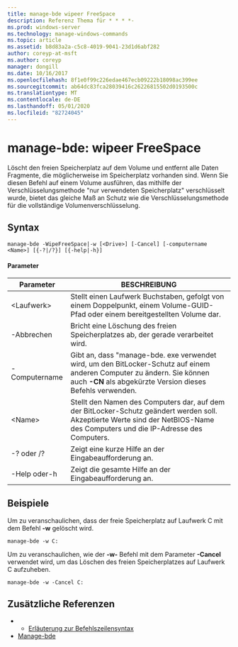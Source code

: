 ```yaml
---
title: manage-bde wipeer FreeSpace
description: Referenz Thema für * * * *-
ms.prod: windows-server
ms.technology: manage-windows-commands
ms.topic: article
ms.assetid: b8d83a2a-c5c8-4019-9041-23d1d6abf282
author: coreyp-at-msft
ms.author: coreyp
manager: dongill
ms.date: 10/16/2017
ms.openlocfilehash: 8f1e0f99c226edae467ecb09222b18098ac399ee
ms.sourcegitcommit: ab64dc83fca28039416c26226815502d0193500c
ms.translationtype: MT
ms.contentlocale: de-DE
ms.lasthandoff: 05/01/2020
ms.locfileid: "82724045"
---
```

# <a name="manage-bde-wipefreespace"></a>manage-bde: wipeer FreeSpace



Löscht den freien Speicherplatz auf dem Volume und entfernt alle Daten Fragmente, die möglicherweise im Speicherplatz vorhanden sind. Wenn Sie diesen Befehl auf einem Volume ausführen, das mithilfe der Verschlüsselungsmethode "nur verwendeten Speicherplatz" verschlüsselt wurde, bietet das gleiche Maß an Schutz wie die Verschlüsselungsmethode für die vollständige Volumenverschlüsselung.

## <a name="syntax"></a>Syntax

```
manage-bde -WipeFreeSpace|-w [<Drive>] [-Cancel] [-computername <Name>] [{-?|/?}] [{-help|-h}]
```

#### <a name="parameters"></a>Parameter

|Parameter|BESCHREIBUNG|
|---------|-----------|
|\<Laufwerk>|Stellt einen Laufwerk Buchstaben, gefolgt von einem Doppelpunkt, einem Volume-GUID-Pfad oder einem bereitgestellten Volume dar.|
|-Abbrechen|Bricht eine Löschung des freien Speicherplatzes ab, der gerade verarbeitet wird.|
|-Computername|Gibt an, dass "manage-bde. exe verwendet wird, um den BitLocker-Schutz auf einem anderen Computer zu ändern. Sie können auch **-CN** als abgekürzte Version dieses Befehls verwenden.|
|\<Name>|Stellt den Namen des Computers dar, auf dem der BitLocker-Schutz geändert werden soll. Akzeptierte Werte sind der NetBIOS-Name des Computers und die IP-Adresse des Computers.|
|-? oder /?|Zeigt eine kurze Hilfe an der Eingabeaufforderung an.|
|-Help oder-h|Zeigt die gesamte Hilfe an der Eingabeaufforderung an.|

## <a name="examples"></a>Beispiele

Um zu veranschaulichen, dass der freie Speicherplatz auf Laufwerk C mit dem Befehl **-w** gelöscht wird.
```
manage-bde -w C:
```
Um zu veranschaulichen, wie der **-w-** Befehl mit dem Parameter **-Cancel** verwendet wird, um das Löschen des freien Speicherplatzes auf Laufwerk C aufzuheben.
```
manage-bde -w -Cancel C:
```

## <a name="additional-references"></a>Zusätzliche Referenzen

-   - [Erläuterung zur Befehlszeilensyntax](command-line-syntax-key.md)
-   [Manage-bde](manage-bde.md)